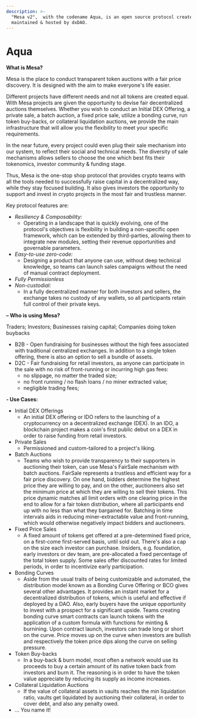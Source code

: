 ```yaml
---
description: >-
  "Mesa v2",  with the codename Aqua, is an open source protocol created, owned,
  maintained & hosted by dxDAO.
---
```


# Aqua

 **What is Mesa?** 

Mesa is the place to conduct transparent token auctions with a fair price discovery. It is designed with the aim to make everyone's life easier.

Different projects have different needs and not all tokens are created equal. With Mesa projects are given the opportunity to devise fair decentralized auctions themselves. Whether you wish to conduct an Initial DEX Offering, a private sale, a batch auction, a fixed price sale, utilize a bonding curve, run token buy-backs, or collateral liquidation auctions, we provide the main infrastructure that will allow you the flexibility to meet your specific requirements. 

In the near future, every project could even plug their sale mechanism into our system, to reflect their social and technical needs. The diversity of sale mechanisms allows sellers to choose the one which best fits their tokenomics, investor community & funding stage.

Thus, Mesa is the one-stop shop protocol that provides crypto teams with all the tools needed to successfully raise capital in a decentralized way, while they stay focused building. It also gives investors the opportunity to support and invest in crypto projects in the most fair and trustless manner.

Key protocol features are:

* _Resiliency & Composability:_
  * Operating in a landscape that is quickly evolving, one of the protocol's objectives is flexibility in building a non-specific open framework, which can be extended by third-parties, allowing them to integrate new modules, setting their revenue opportunities and governable parameters.
* _Easy-to-use zero-code:_ 
  * Designing a product that anyone can use, without deep technical knowledge, so teams can launch sales campaigns without the need of manual contract deployment.
* _Fully Permissionless_
* _Non-custodial:_
  * In a fully decentralized manner for both investors and sellers, the exchange takes no custody of any wallets, so all participants retain full control of their private keys.

**– Who is using Mesa?**

Traders; Investors; Businesses raising capital; Companies doing token buybacks

* B2B - Open fundraising for businesses without the high fees associated with traditional centralized exchanges. In addition to a single token offering, there is also an option to sell a bundle of assets.
* D2C - Fair fundraising for retail investors, as anyone can participate in the sale with no risk of front-running or incurring high gas fees:
  * no slippage, no matter the traded size;
  * no front running / no flash loans / no miner extracted value;
  * negligible trading fees;

**- Use Cases:**

* Initial DEX Offerings
  * An initial DEX offering or IDO refers to the launching of a cryptocurrency on a decentralized exchange \(DEX\). In an IDO, a blockchain project makes a coin's first public debut on a DEX in order to raise funding from retail investors.
* Private Sales
  * Permissioned and custom-tailored to a project's liking.
* Batch Auctions
  * Teams who wish to provide transparency to their supporters in auctioning their token, can use Mesa's FairSale mechanism with batch auctions. FairSale represents a trustless and efficient way for a fair price discovery. On one hand, bidders determine the highest price they are willing to pay, and on the other, auctioneers also set the minimum price at which they are willing to sell their tokens. This price dynamic matches all limit orders with one clearing price in the end to allow for a fair token distribution, where all participants end up with no less than what they bargained for. Batching in time intervals aids in reducing miner-extractable value and front-running, which would otherwise negatively impact bidders and auctioneers.
* Fixed Price Sales
  * A fixed amount of tokens get offered at a pre-determined fixed price, on a first-come first-served basis, until sold out. There's also a cap on the size each investor can purchase. Insiders, e.g. foundation, early investors or dev team, are pre-allocated a fixed percentage of the total token supply. Some sales offer discounted rates for limited periods, in order to incentivize early participation.
* Bonding Curves
  * Aside from the usual traits of being customizable and automated, the distribution model known as a Bonding Curve Offering or BCO gives several other advantages. It provides an instant market for a decentralized distribution of tokens, which is useful and effective if deployed by a DAO. Also, early buyers have the unique opportunity to invest with a prospect for a significant upside. Teams creating bonding curve smart contracts can launch tokens with the application of a custom formula with functions for minting & burnining. Upon contract launch, investors can trade long or short on the curve. Price moves up on the curve when investors are bullish and respectively the token price dips along the curve on selling pressure.
* Token Buy-backs
  * In a buy-back & burn model, most often a network would use its proceeds to buy a certain amount of its native token back from investors and burn it. The reasoning is in order to have the token value appreciate by reducing its supply as income increases.
* Collateral Liquidation Auctions
  * If the value of collateral assets in vaults reaches the min liquidation ratio, vaults get liquidated by auctioning their collateral, in order to cover debt, and also any penalty owed.
* ... You name it!

